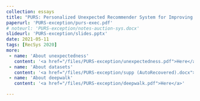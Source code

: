 ```yaml
---
collection: essays
title: "PURS: Personalized Unexpected Recommender System for Improving User Satisfaction"
paperurl: 'PURS-exception/purs-exec.pdf'
# noteurl: 'PURS-exception/notes-auction-sys.docx'
slideurl: 'PURS-exception/slides.pptx'
date: 2021-05-11
tags: [RecSys 2020]
more:
 - name: 'About unexpectedness'
   content: '<a href="/files/PURS-exception/unexpectedness.pdf">Here</a>'
 - name: 'About datasets'
   content: '<a href="/files/PURS-exception/supp (AutoRecovered).docx">Here</a>'
 - name: 'About deepwalk'
   content: '<a href="/files/PURS-exception/deepwalk.pdf">Here</a>'

---
```

